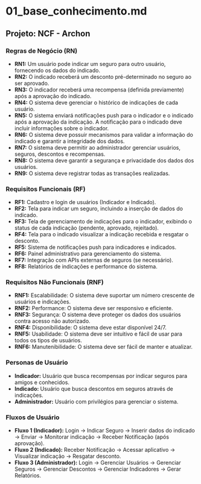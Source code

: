 # 01_base_conhecimento.md

## Projeto: NCF - Archon

### Regras de Negócio (RN)

* **RN1:**  Um usuário pode indicar um seguro para outro usuário, fornecendo os dados do indicado.
* **RN2:**  O indicado receberá um desconto pré-determinado no seguro ao ser aprovado.
* **RN3:** O indicador receberá uma recompensa (definida previamente) após a aprovação do indicado.
* **RN4:** O sistema deve gerenciar o histórico de indicações de cada usuário.
* **RN5:**  O sistema enviará notificações push para o indicador e o indicado após a aprovação da indicação.  A notificação para o indicado deve incluir informações sobre o indicador.
* **RN6:**  O sistema deve possuir mecanismos para validar a informação do indicado e garantir a integridade dos dados.
* **RN7:** O sistema deve permitir ao administrador gerenciar usuários, seguros, descontos e recompensas.
* **RN8:** O sistema deve garantir a segurança e privacidade dos dados dos usuários.
* **RN9:** O sistema deve registrar todas as transações realizadas.


### Requisitos Funcionais (RF)

* **RF1:** Cadastro e login de usuários (Indicador e Indicado).
* **RF2:** Tela para indicar um seguro, incluindo a inserção de dados do indicado.
* **RF3:** Tela de gerenciamento de indicações para o indicador, exibindo o status de cada indicação (pendente, aprovado, rejeitado).
* **RF4:** Tela para o indicado visualizar a indicação recebida e resgatar o desconto.
* **RF5:** Sistema de notificações push para indicadores e indicados.
* **RF6:** Painel administrativo para gerenciamento do sistema.
* **RF7:**  Integração com APIs externas de seguros (se necessário).
* **RF8:** Relatórios de indicações e performance do sistema.


### Requisitos Não Funcionais (RNF)

* **RNF1:**  Escalabilidade: O sistema deve suportar um número crescente de usuários e indicações.
* **RNF2:**  Performance: O sistema deve ser responsivo e eficiente.
* **RNF3:**  Segurança: O sistema deve proteger os dados dos usuários contra acesso não autorizado.
* **RNF4:**  Disponibilidade: O sistema deve estar disponível 24/7.
* **RNF5:**  Usabilidade: O sistema deve ser intuitivo e fácil de usar para todos os tipos de usuários.
* **RNF6:**  Manutenibilidade: O sistema deve ser fácil de manter e atualizar.


### Personas de Usuário

* **Indicador:** Usuário que busca recompensas por indicar seguros para amigos e conhecidos.
* **Indicado:** Usuário que busca descontos em seguros através de indicações.
* **Administrador:** Usuário com privilégios para gerenciar o sistema.


### Fluxos de Usuário

* **Fluxo 1 (Indicador):** Login -> Indicar Seguro -> Inserir dados do indicado -> Enviar -> Monitorar indicação -> Receber Notificação (após aprovação).
* **Fluxo 2 (Indicado):** Receber Notificação -> Acessar aplicativo -> Visualizar indicação -> Resgatar desconto.
* **Fluxo 3 (Administrador):** Login -> Gerenciar Usuários -> Gerenciar Seguros -> Gerenciar Descontos -> Gerenciar Indicadores -> Gerar Relatórios.

